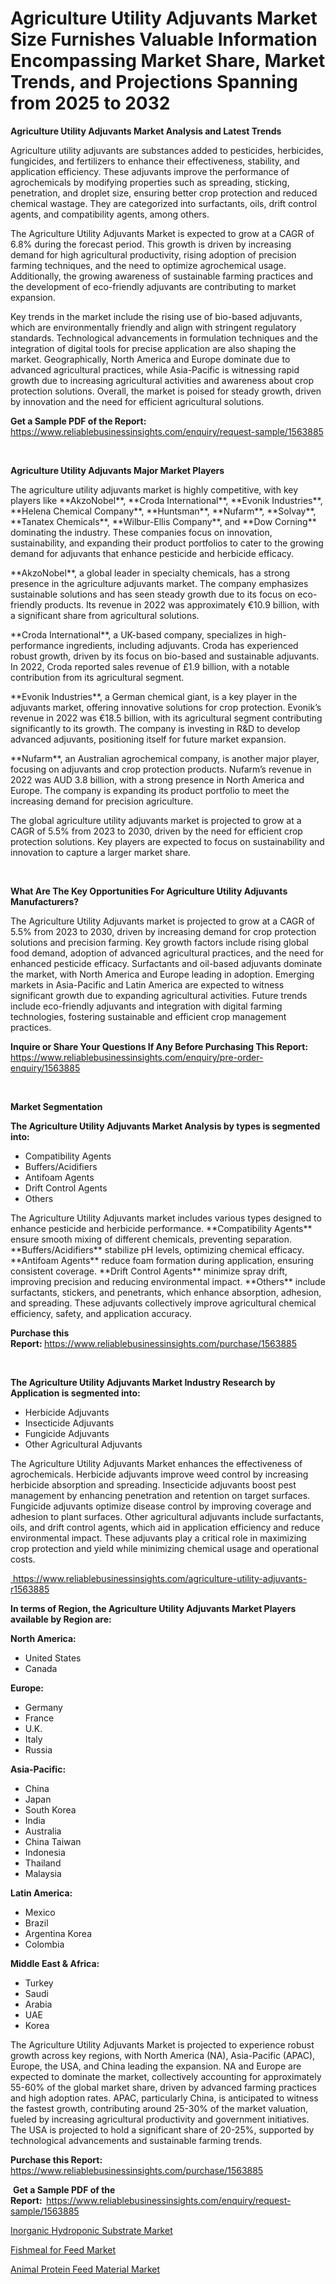 <p><h1>Agriculture Utility Adjuvants Market Size Furnishes Valuable Information Encompassing Market Share, Market Trends, and Projections Spanning from 2025 to 2032</h1></p><p><strong>Agriculture Utility Adjuvants Market Analysis and Latest Trends</strong></p>
<p><p>Agriculture utility adjuvants are substances added to pesticides, herbicides, fungicides, and fertilizers to enhance their effectiveness, stability, and application efficiency. These adjuvants improve the performance of agrochemicals by modifying properties such as spreading, sticking, penetration, and droplet size, ensuring better crop protection and reduced chemical wastage. They are categorized into surfactants, oils, drift control agents, and compatibility agents, among others.</p><p>The Agriculture Utility Adjuvants Market is expected to grow at a CAGR of 6.8% during the forecast period. This growth is driven by increasing demand for high agricultural productivity, rising adoption of precision farming techniques, and the need to optimize agrochemical usage. Additionally, the growing awareness of sustainable farming practices and the development of eco-friendly adjuvants are contributing to market expansion.</p><p>Key trends in the market include the rising use of bio-based adjuvants, which are environmentally friendly and align with stringent regulatory standards. Technological advancements in formulation techniques and the integration of digital tools for precise application are also shaping the market. Geographically, North America and Europe dominate due to advanced agricultural practices, while Asia-Pacific is witnessing rapid growth due to increasing agricultural activities and awareness about crop protection solutions. Overall, the market is poised for steady growth, driven by innovation and the need for efficient agricultural solutions.</p></p>
<p><strong>Get a Sample PDF of the Report:&nbsp;</strong> <a href="https://www.reliablebusinessinsights.com/enquiry/request-sample/1563885?utm_campaign=57&utm_medium=2&utm_source=Github&utm_content=ia&utm_term=21012025&utm_id=agriculture-utility-adjuvants">https://www.reliablebusinessinsights.com/enquiry/request-sample/1563885</a></p>
<p>&nbsp;</p>
<p><strong>Agriculture Utility Adjuvants Major Market Players</strong></p>
<p><p>The agriculture utility adjuvants market is highly competitive, with key players like **AkzoNobel**, **Croda International**, **Evonik Industries**, **Helena Chemical Company**, **Huntsman**, **Nufarm**, **Solvay**, **Tanatex Chemicals**, **Wilbur-Ellis Company**, and **Dow Corning** dominating the industry. These companies focus on innovation, sustainability, and expanding their product portfolios to cater to the growing demand for adjuvants that enhance pesticide and herbicide efficacy.</p><p>**AkzoNobel**, a global leader in specialty chemicals, has a strong presence in the agriculture adjuvants market. The company emphasizes sustainable solutions and has seen steady growth due to its focus on eco-friendly products. Its revenue in 2022 was approximately €10.9 billion, with a significant share from agricultural solutions.</p><p>**Croda International**, a UK-based company, specializes in high-performance ingredients, including adjuvants. Croda has experienced robust growth, driven by its focus on bio-based and sustainable adjuvants. In 2022, Croda reported sales revenue of £1.9 billion, with a notable contribution from its agricultural segment.</p><p>**Evonik Industries**, a German chemical giant, is a key player in the adjuvants market, offering innovative solutions for crop protection. Evonik’s revenue in 2022 was €18.5 billion, with its agricultural segment contributing significantly to its growth. The company is investing in R&D to develop advanced adjuvants, positioning itself for future market expansion.</p><p>**Nufarm**, an Australian agrochemical company, is another major player, focusing on adjuvants and crop protection products. Nufarm’s revenue in 2022 was AUD 3.8 billion, with a strong presence in North America and Europe. The company is expanding its product portfolio to meet the increasing demand for precision agriculture.</p><p>The global agriculture utility adjuvants market is projected to grow at a CAGR of 5.5% from 2023 to 2030, driven by the need for efficient crop protection solutions. Key players are expected to focus on sustainability and innovation to capture a larger market share.</p></p>
<p>&nbsp;</p>
<p><strong>What Are The Key Opportunities For Agriculture Utility Adjuvants Manufacturers?</strong></p>
<p><p>The Agriculture Utility Adjuvants market is projected to grow at a CAGR of 5.5% from 2023 to 2030, driven by increasing demand for crop protection solutions and precision farming. Key growth factors include rising global food demand, adoption of advanced agricultural practices, and the need for enhanced pesticide efficacy. Surfactants and oil-based adjuvants dominate the market, with North America and Europe leading in adoption. Emerging markets in Asia-Pacific and Latin America are expected to witness significant growth due to expanding agricultural activities. Future trends include eco-friendly adjuvants and integration with digital farming technologies, fostering sustainable and efficient crop management practices.</p></p>
<p><strong>Inquire or Share Your Questions If Any Before Purchasing This Report:</strong> <a href="https://www.reliablebusinessinsights.com/enquiry/pre-order-enquiry/1563885?utm_campaign=57&utm_medium=2&utm_source=Github&utm_content=ia&utm_term=21012025&utm_id=agriculture-utility-adjuvants">https://www.reliablebusinessinsights.com/enquiry/pre-order-enquiry/1563885</a></p>
<p>&nbsp;</p>
<p><strong>Market Segmentation</strong></p>
<p><strong>The Agriculture Utility Adjuvants Market Analysis by types is segmented into:</strong></p>
<p><ul><li>Compatibility Agents</li><li>Buffers/Acidifiers</li><li>Antifoam Agents</li><li>Drift Control Agents</li><li>Others</li></ul></p>
<p><p>The Agriculture Utility Adjuvants market includes various types designed to enhance pesticide and herbicide performance. **Compatibility Agents** ensure smooth mixing of different chemicals, preventing separation. **Buffers/Acidifiers** stabilize pH levels, optimizing chemical efficacy. **Antifoam Agents** reduce foam formation during application, ensuring consistent coverage. **Drift Control Agents** minimize spray drift, improving precision and reducing environmental impact. **Others** include surfactants, stickers, and penetrants, which enhance absorption, adhesion, and spreading. These adjuvants collectively improve agricultural chemical efficiency, safety, and application accuracy.</p></p>
<p><strong>Purchase this Report:&nbsp;</strong><a href="https://www.reliablebusinessinsights.com/purchase/1563885?utm_campaign=57&utm_medium=2&utm_source=Github&utm_content=ia&utm_term=21012025&utm_id=agriculture-utility-adjuvants">https://www.reliablebusinessinsights.com/purchase/1563885</a></p>
<p>&nbsp;</p>
<p><strong>The Agriculture Utility Adjuvants Market Industry Research by Application is segmented into:</strong></p>
<p><ul><li>Herbicide Adjuvants</li><li>Insecticide Adjuvants</li><li>Fungicide Adjuvants</li><li>Other Agricultural Adjuvants</li></ul></p>
<p><p>The Agriculture Utility Adjuvants Market enhances the effectiveness of agrochemicals. Herbicide adjuvants improve weed control by increasing herbicide absorption and spreading. Insecticide adjuvants boost pest management by enhancing penetration and retention on target surfaces. Fungicide adjuvants optimize disease control by improving coverage and adhesion to plant surfaces. Other agricultural adjuvants include surfactants, oils, and drift control agents, which aid in application efficiency and reduce environmental impact. These adjuvants play a critical role in maximizing crop protection and yield while minimizing chemical usage and operational costs.</p></p>
<p><a href="https://www.reliablebusinessinsights.com/agriculture-utility-adjuvants-r1563885?utm_campaign=57&utm_medium=2&utm_source=Github&utm_content=ia&utm_term=21012025&utm_id=agriculture-utility-adjuvants">&nbsp;https://www.reliablebusinessinsights.com/agriculture-utility-adjuvants-r1563885</a></p>
<p><strong>In terms of Region, the Agriculture Utility Adjuvants Market Players available by Region are:</strong></p>
<p>
    <p> <strong> North America: </strong>
        <ul>
            <li>United States</li>
            <li>Canada</li>
        </ul>
        </p> 
    <p> <strong> Europe: </strong>
        <ul>
            <li>Germany</li>
            <li>France</li>
            <li>U.K.</li>
            <li>Italy</li>
            <li>Russia</li>
        </ul>
        </p> 
    <p> <strong> Asia-Pacific: </strong>
        <ul>
            <li>China</li>
            <li>Japan</li>
            <li>South Korea</li>
            <li>India</li>
            <li>Australia</li>
            <li>China Taiwan</li>
            <li>Indonesia</li>
            <li>Thailand</li>
            <li>Malaysia</li>
        </ul>
        </p> 
    <p> <strong> Latin America: </strong>
        <ul>
            <li>Mexico</li>
            <li>Brazil</li>
            <li>Argentina Korea</li>
            <li>Colombia</li>
        </ul>
        </p> 
    <p> <strong> Middle East & Africa: </strong>
        <ul>
            <li>Turkey</li>
            <li>Saudi</li>
            <li>Arabia</li>
            <li>UAE</li>
            <li>Korea</li>
        </ul>
    </p>
    </p>
<p><p>The Agriculture Utility Adjuvants Market is projected to experience robust growth across key regions, with North America (NA), Asia-Pacific (APAC), Europe, the USA, and China leading the expansion. NA and Europe are expected to dominate the market, collectively accounting for approximately 55-60% of the global market share, driven by advanced farming practices and high adoption rates. APAC, particularly China, is anticipated to witness the fastest growth, contributing around 25-30% of the market valuation, fueled by increasing agricultural productivity and government initiatives. The USA is projected to hold a significant share of 20-25%, supported by technological advancements and sustainable farming trends.</p></p>
<p><strong>Purchase this Report: </strong><a href="https://www.reliablebusinessinsights.com/purchase/1563885?utm_campaign=57&utm_medium=2&utm_source=Github&utm_content=ia&utm_term=21012025&utm_id=agriculture-utility-adjuvants">https://www.reliablebusinessinsights.com/purchase/1563885</a></p>
<p>&nbsp;<strong>Get a Sample PDF of the Report:&nbsp;&nbsp;</strong><a href="https://www.reliablebusinessinsights.com/enquiry/request-sample/1563885?utm_campaign=57&utm_medium=2&utm_source=Github&utm_content=ia&utm_term=21012025&utm_id=agriculture-utility-adjuvants">https://www.reliablebusinessinsights.com/enquiry/request-sample/1563885</a></p>
<p><strong></strong></p>
<p><p><a href="https://github.com/ccreola81/Market-Research-Report-List-1/blob/main/inorganic-hydroponic-substrate-market.md?utm_campaign=57&utm_medium=2&utm_source=Github&utm_content=ia&utm_term=21012025&utm_id=agriculture-utility-adjuvants">Inorganic Hydroponic Substrate Market</a></p><p><a href="https://github.com/bolalfredia7777/Market-Research-Report-List-1/blob/main/fishmeal-for-feed-market.md?utm_campaign=57&utm_medium=2&utm_source=Github&utm_content=ia&utm_term=21012025&utm_id=agriculture-utility-adjuvants">Fishmeal for Feed Market</a></p><p><a href="https://github.com/chungwimbu4/Market-Research-Report-List-1/blob/main/animal-protein-feed-material-market.md?utm_campaign=57&utm_medium=2&utm_source=Github&utm_content=ia&utm_term=21012025&utm_id=agriculture-utility-adjuvants">Animal Protein Feed Material Market</a></p></p>